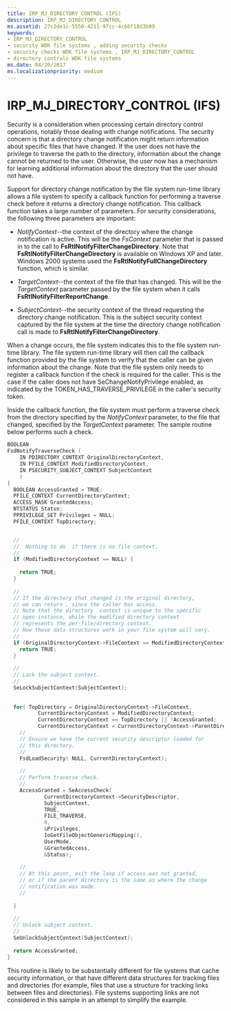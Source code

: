 ```yaml
---
title: IRP_MJ_DIRECTORY_CONTROL (IFS)
description: IRP_MJ_DIRECTORY_CONTROL
ms.assetid: 27c2de1c-5550-4211-97cc-4c66f18d3b99
keywords:
- IRP_MJ_DIRECTORY_CONTROL
- security WDK file systems , adding security checks
- security checks WDK file systems , IRP_MJ_DIRECTORY_CONTROL
- directory controls WDK file systems
ms.date: 04/20/2017
ms.localizationpriority: medium
---
```


# IRP\_MJ\_DIRECTORY\_CONTROL (IFS)


Security is a consideration when processing certain directory control operations, notably those dealing with change notifications. The security concern is that a directory change notification might return information about specific files that have changed. If the user does not have the privilege to traverse the path to the directory, information about the change cannot be returned to the user. Otherwise, the user now has a mechanism for learning additional information about the directory that the user should not have.

Support for directory change notification by the file system run-time library allows a file system to specify a callback function for performing a traverse check before it returns a directory change notification. This callback function takes a large number of parameters. For security considerations, the following three parameters are important:

-   *NotifyContext*--the context of the directory where the change notification is active. This will be the *FsContext* parameter that is passed in to the call to **FsRtlNotifyFilterChangeDirectory**. Note that **FsRtlNotifyFilterChangeDirectory** is available on Windows XP and later. Windows 2000 systems used the **FsRtlNotifyFullChangeDirectory** function, which is similar.

-   *TargetContext*--the context of the file that has changed. This will be the *TargetContext* parameter passed by the file system when it calls **FsRtlNotifyFilterReportChange**.

-   *SubjectContext*--the security context of the thread requesting the directory change notification. This is the subject security context captured by the file system at the time the directory change notification call is made to **FsRtlNotifyFilterChangeDirectory**.

When a change occurs, the file system indicates this to the file system run-time library. The file system run-time library will then call the callback function provided by the file system to verify that the caller can be given information about the change. Note that the file system only needs to register a callback function if the check is required for the caller. This is the case if the caller does not have SeChangeNotifyPrivilege enabled, as indicated by the TOKEN\_HAS\_TRAVERSE\_PRIVILEGE in the caller's security token.

Inside the callback function, the file system must perform a traverse check from the directory specified by the *NotifyContext* parameter, to the file that changed, specified by the *TargetContext* parameter. The sample routine below performs such a check.

```cpp
BOOLEAN 
FsdNotifyTraverseCheck ( 
    IN PDIRECTORY_CONTEXT OriginalDirectoryContext, 
    IN PFILE_CONTEXT ModifiedDirectoryContext,      
    IN PSECURITY_SUBJECT_CONTEXT SubjectContext
    )
{
  BOOLEAN AccessGranted = TRUE;
  PFILE_CONTEXT CurrentDirectoryContext;
  ACCESS_MASK GrantedAccess;
  NTSTATUS Status;
  PPRIVILEGE_SET Privileges = NULL;
  PFILE_CONTEXT TopDirectory;


  //
  //  Nothing to do  if there is no file context.
  //
  if (ModifiedDirectoryContext == NULL) {
 
    return TRUE;
  }
 
  //
  // If the directory that changed is the original directory, 
  // we can return , since the caller has access. 
  // Note that the directory  context is unique to the specific 
  // open instance, while the modified directory context 
  // represents the per-file/directory context. 
  // How these data structures work in your file system will vary.
  //
  if (OriginalDirectoryContext->FileContext == ModifiedDirectoryContext) {
    return TRUE;
  }
 
  //
  // Lock the subject context.
  //
  SeLockSubjectContext(SubjectContext);
 
 
  for( TopDirectory = OriginalDirectoryContext->FileContext,
          CurrentDirectoryContext = ModifiedDirectoryContext;
          CurrentDirectoryContext == TopDirectory || !AccessGranted;
          CurrentDirectoryContext = CurrentDirectoryContext->ParentDirectory) {
    //
    // Ensure we have the current security descriptor loaded for 
    // this directory.
    //
    FsdLoadSecurity( NULL, CurrentDirectoryContext);
 
    //
    // Perform traverse check.
    //
    AccessGranted = SeAccessCheck( 
            CurrentDirectoryContext->SecurityDescriptor,
            SubjectContext,
            TRUE,
            FILE_TRAVERSE,
            0,
            &Privileges,
            IoGetFileObjectGenericMapping(),
            UserMode,
            &GrantedAccess,
            &Status);
 
    //
    // At this point, exit the loop if access was not granted, 
    // or if the parent directory is the same as where the change 
    // notification was made.
    //
 
  }
 
  //
  // Unlock subject context.
  //
  SeUnlockSubjectContext(SubjectContext);
 
  return AccessGranted;
}
```

This routine is likely to be substantially different for file systems that cache security information, or that have different data structures for tracking files and directories (for example, files that use a structure for tracking links between files and directories). File systems supporting links are not considered in this sample in an attempt to simplify the example.

 

 




